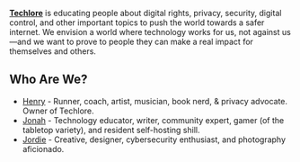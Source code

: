 [**Techlore**](https://techlore.tech) is educating people about digital rights, privacy, security, digital control, and other important topics to push the world towards a safer internet. We envision a world where technology works for us, not against us—and we want to prove to people they can make a real impact for themselves and others.

## Who Are We?

- [Henry](https://henryfisher.tech) - Runner, coach, artist, musician, book nerd, & privacy advocate. Owner of Techlore.
- [Jonah](https://www.jonaharagon.com/) - Technology educator, writer, community expert, gamer (of the tabletop variety), and resident self-hosting shill.
- [Jordie](https://jordanwarne.net) - Creative, designer, cybersecurity enthusiast, and photography aficionado.
